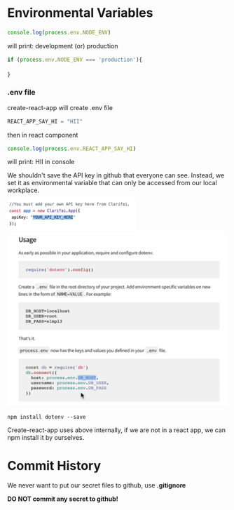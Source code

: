 # Environmental Variables

```js
console.log(process.env.NODE_ENV)
```

will print: development (or) production

```js
if (process.env.NODE_ENV === 'production'){
	
}
```

### .env file

create-react-app will create .env file

```js
REACT_APP_SAY_HI = "HII"
```

then in react component

```js
console.log(process.env.REACT_APP_SAY_HI)
```

will print: HII in console

We shouldn't save the API key in github that everyone can see. Instead, we set it as environmental variable that can only be accessed from our local workplace.

<img src="Code Secrets.assets/Screen Shot 2021-08-23 at 9.53.02 PM.png" alt="Screen Shot 2021-08-23 at 9.53.02 PM" style="zoom:50%;" />

<img src="Code Secrets.assets/Screen Shot 2021-08-23 at 9.57.21 PM.png" alt="Screen Shot 2021-08-23 at 9.57.21 PM" style="zoom:50%;" />

```shell
npm install dotenv --save
```

Create-react-app uses above internally, if we are not in a react app, we can npm install it by ourselves.

# Commit History

We never want to put our secret files to github, use **.gitignore**

**DO NOT commit any secret to github!**

